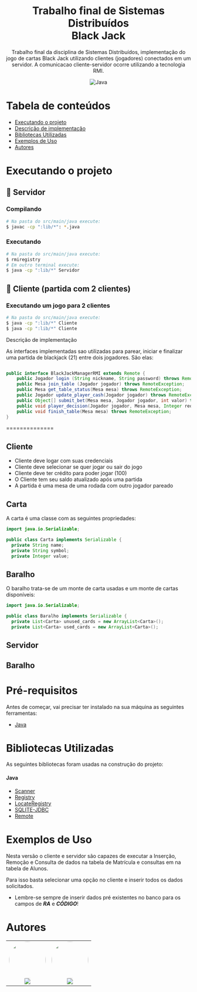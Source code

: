 <h1 align="center">Trabalho final de Sistemas Distribuídos<br>Black Jack</h1>
<p href="#descricao" align="center">Trabalho final da disciplina de Sistemas Distribuídos, implementação do jogo de cartas Black Jack utilizando clientes (jogadores) conectados em um servidor. A comunicacao cliente-servidor ocorre utilizando a tecnologia RMI.</p>

<div align="center">
  <img alt="Java" src="https://img.shields.io/badge/java-%23ED8B00.svg?style=for-the-badge&logo=java&logoColor=white"/>
</div>

[comment]: <> (<h4 align="center"> )

[comment]: <> (  ✅  Projeto finalizado ✅)

[comment]: <> (</h4>)

Tabela de conteúdos
=================
<!--ts-->
   * [Executando o projeto](#executando-o-projeto)
   * [Descrição de implementação](#descrição-de-implementação)
   * [Bibliotecas Utilizadas](#bibliotecas-utilizadas)
   * [Exemplos de Uso](#exemplos-de-uso)
   * [Autores](#autores)
<!--te-->


Executando o projeto
====================

## 🎲 Servidor
### Compilando
```bash
# Na pasta do src/main/java execute:
$ javac -cp ":lib/*": *.java
```
### Executando
```bash
# Na pasta do src/main/java execute:
$ rmiregistry
# Em outro terminal execute:
$ java -cp ":lib/*" Servidor
```
## 🎲 Cliente (partida com 2 clientes)

### Executando um jogo para 2 clientes
```bash
# Na pasta do src/main/java execute:
$ java -cp ":lib/*" Cliente
$ java -cp ":lib/*" Cliente
```


Descrição de implementação

As interfaces implementadas sao utilizadas para parear, iniciar e finalizar uma partida de blackjack (21) entre dois jogadores.
São elas:

```java

public interface BlackJackManagerRMI extends Remote {
    public Jogador login (String nickname, String password) throws RemoteException;
    public Mesa join_table (Jogador jogador) throws RemoteException;
    public Mesa get_table_status(Mesa mesa) throws RemoteException;
    public Jogador update_player_cash(Jogador jogador) throws RemoteException;
    public Object[] submit_bet(Mesa mesa, Jogador jogador, int valor) throws RemoteException;
    public void player_decision(Jogador jogador, Mesa mesa, Integer requestType) throws RemoteException;
    public void finish_table(Mesa mesa) throws RemoteException;
}

```


==============

## Cliente

* Cliente deve logar com suas credenciais
* Cliente deve selecionar se quer jogar ou sair do jogo
* Cliente deve ter crédito para poder jogar (100)
* O Cliente tem seu saldo atualizado após uma partida
* A partida é uma mesa de uma rodada com outro jogador pareado

## Carta

A carta é uma classe com as seguintes propriedades:

```java
import java.io.Serializable;

public class Carta implements Serializable {
  private String name;
  private String symbol;
  private Integer value;
```
## Baralho

O baralho trata-se de um monte de carta usadas e um monte de cartas disponíveis:


```java
import java.io.Serializable;

public class Baralho implements Serializable {
  private List<Carta> unused_cards = new ArrayList<Carta>();
  private List<Carta> used_cards = new ArrayList<Carta>();
```

## Servidor

## Baralho

Pré-requisitos
==============

Antes de começar, vai precisar ter instalado na sua máquina as seguintes ferramentas:
- [Java](https://www.oracle.com/br/java/technologies/javase-jdk11-downloads.html)

Bibliotecas Utilizadas
==============

As seguintes bibliotecas foram usadas na construção do projeto:
#### Java
- [Scanner]()
- [Registry]()
- [LocateRegistry]()
- [SQLITE-JDBC]()
- [Remote]()

Exemplos de Uso
==============

Nesta versão o cliente e servidor são capazes de executar a Inserção, Remoção e Consulta de dados na tabela de Matrícula e consultas em na tabela de Alunos.

Para isso basta selecionar uma opção no cliente e inserir todos os dados solicitados. 

* Lembre-se sempre de inserir dados pré existentes no banco para os campos de ***RA*** e ***CÓDIGO***!

<!-- Ver exemplo abaixo:

![Exemplo do Cliente](img/exemplo_cliente.png) -->

Autores
=======

<table>
  <tr>
    <td align="center"><a href="https://www.linkedin.com/in/hmarcuzzo/"><img style="border-radius: 50%;" src="https://avatars2.githubusercontent.com/u/42159311?v=4" width="100px;" alt=""/></a><br /><a href="https://www.linkedin.com/in/hmarcuzzo/" title="Henrique Marcuzzo"><img href="https://www.linkedin.com/in/hmarcuzzo/" src="https://img.shields.io/badge/-HenriqueMarcuzzo-0077B5?style=flat&logo=Linkedin&logoColor=white&link=https://www.linkedin.com/in/hmarcuzzo/"></a></td>
    <td align="center"><a href="https://www.linkedin.com/in/rafael-rampim-soratto-a42793190/"><img style="border-radius: 50%;" src="https://avatars.githubusercontent.com/u/38047989?v=4" width="100px;" alt=""/></a><br /><a href="https://www.linkedin.com/in/rafael-rampim-soratto-a42793190/" title="Rafael Soratto"><img href="https://www.linkedin.com/in/rafael-rampim-soratto-a42793190/" src="https://img.shields.io/badge/-RafaelSoratto-0077B5?style=flat&logo=Linkedin&logoColor=white&link=https://www.linkedin.com/in/rafael-rampim-soratto-a42793190/"></a></td>
  </tr>
</table>
